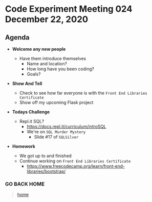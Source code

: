 # Code Experiment Meeting 024 December 22, 2020

## Agenda
- **Welcome any new people**
  - Have them introduce themselves
    - Name and location?
    - How long have you been coding?
    - Goals?


- **Show And Tell**
  - Check to see how far everyone is with the `Front End Libraries Certificate`
  - Show off my upcoming Flask project


- **Todays Challenge**
  - Repl.it SQL?
    - https://docs.repl.it/curriculum/introSQL
    - We're on `SQL Murder Mystery`
      - Slide #17 of `SQLSilver`


- **Homework**
  - We got up to and finished
  - Continue working on `Front End Libraries Certificate`
      - https://www.freecodecamp.org/learn/front-end-libraries/bootstrap/


### GO BACK HOME
> [home](../../../readme.md)